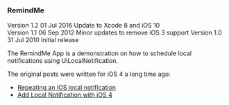 ### RemindMe

Version 1.2 01 Jul 2016 Update to Xcode 8 and iOS 10     
Version 1.1 06 Sep 2012 Minor updates to remove iOS 3 support
Version 1.0 31 Jul 2010 Initial release

The RemindMe App is a demonstration on how to schedule local notifications using UILocalNotification.

The original posts were written for iOS 4 a long time ago:

+ [Repeating an iOS local notification](http://useyourloaf.com/blog/repeating-an-ios-local-notification/)
+ [Add Local Notification with iOS 4](http://useyourloaf.com/blog/adding-local-notifications-with-ios-4/)
